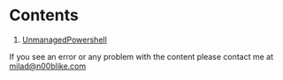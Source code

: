 # Contents
1. [UnmanagedPowershell](https://github.com/n00blike/Security/tree/main/UnmanagedPowershell)


If you see an error or any problem with the content please contact me at milad@n00blike.com

